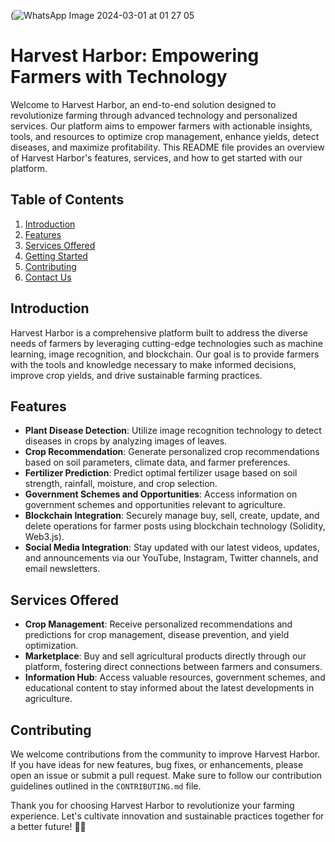 (![WhatsApp Image 2024-03-01 at 01 27 05](https://github.com/Rajesh-1234567/Harvest-Harbor/assets/129972543/db134a5c-5de2-4a92-8458-08c3fc0d7323)
# Harvest Harbor: Empowering Farmers with Technology

Welcome to Harvest Harbor, an end-to-end solution designed to revolutionize farming through advanced technology and personalized services. Our platform aims to empower farmers with actionable insights, tools, and resources to optimize crop management, enhance yields, detect diseases, and maximize profitability. This README file provides an overview of Harvest Harbor's features, services, and how to get started with our platform.

## Table of Contents
1. [Introduction](#introduction)
2. [Features](#features)
3. [Services Offered](#services-offered)
4. [Getting Started](#getting-started)
5. [Contributing](#contributing)
6. [Contact Us](#contact-us)

## Introduction
Harvest Harbor is a comprehensive platform built to address the diverse needs of farmers by leveraging cutting-edge technologies such as machine learning, image recognition, and blockchain. Our goal is to provide farmers with the tools and knowledge necessary to make informed decisions, improve crop yields, and drive sustainable farming practices.

## Features
- **Plant Disease Detection**: Utilize image recognition technology to detect diseases in crops by analyzing images of leaves.
- **Crop Recommendation**: Generate personalized crop recommendations based on soil parameters, climate data, and farmer preferences.
- **Fertilizer Prediction**: Predict optimal fertilizer usage based on soil strength, rainfall, moisture, and crop selection.
- **Government Schemes and Opportunities**: Access information on government schemes and opportunities relevant to agriculture.
- **Blockchain Integration**: Securely manage buy, sell, create, update, and delete operations for farmer posts using blockchain technology (Solidity, Web3.js).
- **Social Media Integration**: Stay updated with our latest videos, updates, and announcements via our YouTube, Instagram, Twitter channels, and email newsletters.

## Services Offered
- **Crop Management**: Receive personalized recommendations and predictions for crop management, disease prevention, and yield optimization.
- **Marketplace**: Buy and sell agricultural products directly through our platform, fostering direct connections between farmers and consumers.
- **Information Hub**: Access valuable resources, government schemes, and educational content to stay informed about the latest developments in agriculture.

## Contributing
We welcome contributions from the community to improve Harvest Harbor. If you have ideas for new features, bug fixes, or enhancements, please open an issue or submit a pull request. Make sure to follow our contribution guidelines outlined in the `CONTRIBUTING.md` file.


Thank you for choosing Harvest Harbor to revolutionize your farming experience. Let's cultivate innovation and sustainable practices together for a better future! 🌱🚜
